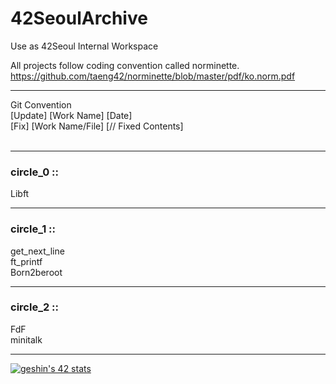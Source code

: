 # 42SeoulArchive
Use as 42Seoul Internal Workspace

All projects follow coding convention called norminette.  
https://github.com/taeng42/norminette/blob/master/pdf/ko.norm.pdf

---

Git Convention
</br>
[Update] [Work Name] [Date] </br>
[Fix] [Work Name/File] [// Fixed Contents]</br></br>

---
### circle_0 ::
Libft

---
### circle_1 ::
get_next_line  
ft_printf  
Born2beroot

---
### circle_2 ::
FdF  
minitalk

---
[![geshin's 42 stats](https://badge42.vercel.app/api/v2/clfqmm3zs001108lbld46k92b/stats?cursusId=21&coalitionId=86)](https://github.com/JaeSeoKim/badge42)
